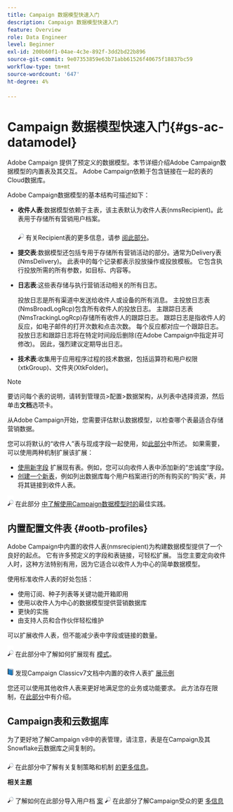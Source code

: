 ```yaml
---
title: Campaign 数据模型快速入门
description: Campaign 数据模型快速入门
feature: Overview
role: Data Engineer
level: Beginner
exl-id: 200b60f1-04ae-4c3e-892f-3dd2bd22b896
source-git-commit: 9e07353859e63b71abb61526f40675f18837bc59
workflow-type: tm+mt
source-wordcount: '647'
ht-degree: 4%

---
```


# Campaign 数据模型快速入门{#gs-ac-datamodel}

Adobe Campaign 提供了预定义的数据模型。本节详细介绍Adobe Campaign数据模型的内置表及其交互。 Adobe Campaign依赖于包含链接在一起的表的Cloud数据库。

Adobe Campaign数据模型的基本结构可描述如下：

* **收件人表**:数据模型依赖于主表，该主表默认为收件人表(nmsRecipient)。此表用于存储所有营销用户档案。

   ![](../assets/do-not-localize/glass.png) 有关Recipient表的更多信息，请参 [阅此部分](#ootb-profiles)。

* **提交表**:数据模型还包括专用于存储所有营销活动的部分。通常为Delivery表(NmsDelivery)。 此表中的每个记录都表示投放操作或投放模板。 它包含执行投放所需的所有参数，如目标、内容等。

* **日志表**:这些表存储与执行营销活动相关的所有日志。

   投放日志是所有渠道中发送给收件人或设备的所有消息。 主投放日志表(NmsBroadLogRcp)包含所有收件人的投放日志。
主跟踪日志表(NmsTrackingLogRcp)存储所有收件人的跟踪日志。 跟踪日志是指收件人的反应，如电子邮件的打开次数和点击次数。 每个反应都对应一个跟踪日志。
投放日志和跟踪日志将在特定时间段后删除(在Adobe Campaign中指定并可修改)。 因此，强烈建议定期导出日志。

* **技术表**:收集用于应用程序过程的技术数据，包括运算符和用户权限(xtkGroup)、文件夹(XtkFolder)。

>[!NOTE]
>
>要访问每个表的说明，请转到管理员>配置>数据架构，从列表中选择资源，然后单击&#x200B;**文档**&#x200B;选项卡。

从Adobe Campaign开始，您需要评估默认数据模型，以检查哪个表最适合存储营销数据。

您可以将默认的“收件人”表与现成字段一起使用，如[此部分](#ootb-profiles)中所述。 如果需要，可以使用两种机制扩展该扩展：

* [使用新字段](extend-schema.md) 扩展现有表。例如，您可以向收件人表中添加新的“忠诚度”字段。
* [创建一个新表](create-schema.md)，例如列出数据库每个用户档案进行的所有购买的“购买”表，并将其链接到收件人表。

![](../assets/do-not-localize/glass.png) 在此部分 [中了解使用Campaign数据模型时的](datamodel-best-practices.md)最佳实践。

## 内置配置文件表 {#ootb-profiles}

Adobe Campaign中内置的收件人表(nmsrecipient)为构建数据模型提供了一个良好的起点。 它有许多预定义的字段和表链接，可轻松扩展。 当您主要定向收件人时，这种方法特别有用，因为它适合以收件人为中心的简单数据模型。

使用标准收件人表的好处包括：

* 使用订阅、种子列表等关键功能开箱即用
* 使用以收件人为中心的数据模型提供营销数据库
* 更快的实施
* 由支持人员和合作伙伴轻松维护

可以扩展收件人表，但不能减少表中字段或链接的数量。

![](../assets/do-not-localize/glass.png) 在此部分中了解如何扩展现有 [模式](extend-schema.md)。

![](../assets/do-not-localize/book.png) 发现Campaign Classicv7文档中内置的收件人表扩 [展示例](https://experienceleague.adobe.com/docs/campaign-classic/using/configuring-campaign-classic/editing-schemas/examples-of-schemas-edition.html?lang=en#extending-a-table)

您还可以使用其他收件人表来更好地满足您的业务或功能要求。 此方法存在限制，在[此部分](custom-recipient.md)中有介绍。

## Campaign表和云数据库

为了更好地了解Campaign v8中的表管理，请注意，表是在Campaign及其Snowflake云数据库之间复制的。

![](../assets/do-not-localize/glass.png) 在此部分中了解有关复制策略和机制 [的更多信息](../config/replication.md)。

**相关主题**

![](../assets/do-not-localize/glass.png) 了解如何在此部分导入用户档 [案](../start/import.md)
![](../assets/do-not-localize/glass.png) 在此部分了解Campaign受众的更 [多信息](../start/audiences.md)
